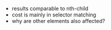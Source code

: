 - results comparable to nth-child
- cost is mainly in selector matching
- why are other elements also affected?